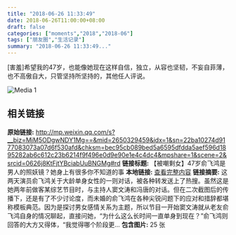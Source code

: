 ```yaml
---
title: "2018-06-26 11:33:49"
date: 2018-06-26T11:00:00+08:00
draft: false
categories: ["moments","2018","2018-06"]
tags: ["朋友圈","生活记录"]
summary: "2018-06-26 11:33:49..."
---
```


[害羞]希望我的47岁，也能像她现在这样自信，独立，从容也坚韧，不妄自菲薄，也不高傲自大，只管坚持所坚持的，其他任人评说。

![Media 1](/Moments/photos/2018-06-26/201806261133490.jpg)

## 相关链接

**原始链接:** http://mp.weixin.qq.com/s?__biz=MjM5ODgwNDY1Mg==&mid=2650329459&idx=1&sn=22ba10274d9177083073a07d6f530afd&chksm=bec95cb089bed5a6595dfdda5aef596d1895282ab6c612c23b6214f9f496e0d9e90e1e4c4dc4&mpshare=1&scene=2&srcid=0626j8KtFjtYBciabUuBNGMg#rd
**链接标题:** 【被嘲剩女】47岁俞飞鸿是男人的照妖镜？她身上有很多你不知道的事
**本地链接:** [查看完整内容](/link_content/2018/06/2018-06-26-1/link_content/)
**链接摘要:** 这两天演员俞飞鸿关于大龄单身女性的一则对话，被各种转发送上了热搜。虽然这是她两年前做客某综艺节目时，与主持人窦文涛和冯唐的对话。但在二次截图后的传播下，还是有了不少讨论度，而未婚的俞飞鸿在各种尖锐问题下的应对和措辞都堪称模板典范。因为是探讨男女感情关系为主题，所以节目一开始窦文涛就从老友俞飞鸿自身的情况聊起，直接问她，“为什么这么长时间一直单身到现在？”俞飞鸿则回答的大方又得体，“我觉得哪个阶段更...
**包含图片:** 25 张

